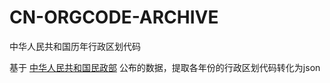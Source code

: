 # CN-ORGCODE-ARCHIVE

中华人民共和国历年行政区划代码

基于 [中华人民共和国民政部](https://www.mca.gov.cn/n156/n186/index.html) 公布的数据，提取各年份的行政区划代码转化为json
